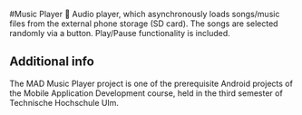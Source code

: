 #Music Player 🎵
Audio player, which asynchronously loads songs/music files from the external phone storage (SD card). The songs are selected randomly via a button. Play/Pause functionality is included.

## Additional info
The MAD Music Player project is one of the prerequisite Android projects of the Mobile Application Development course, held in the third semester of Technische Hochschule Ulm.


